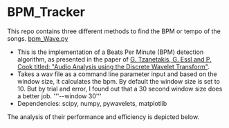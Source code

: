 # BPM_Tracker

This repo contains three different methods to find the BPM or tempo of the songs. 
[bpm_Wave.py](https://github.com/arnav8/BPM_Tracker/blob/main/bpm_wave.py)
* This is the implementation of a Beats Per Minute (BPM) detection algorithm, as presented in the paper of [G. Tzanetakis, G. Essl and P. Cook titled: "Audio Analysis using the Discrete Wavelet Transform"]( http://citeseerx.ist.psu.edu/viewdoc/summary?doi=10.1.1.63.5712). 
* Takes a wav file as a command line parameter input and based on the window size, it calculates the bpm. By default the window size is set to 10. But by trial and error, I found out that a 30 second window size does a better job. '''--window 30'''
* Dependencies: scipy, numpy, pywavelets, matplotlib

The analysis of their performance and efficiency is depicted below.

